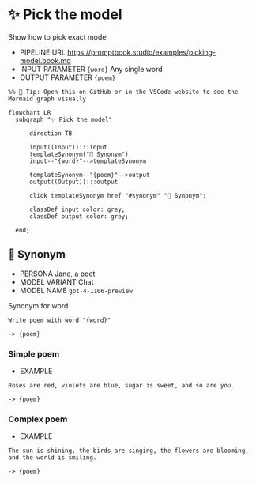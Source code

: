 # ✨ Pick the model

Show how to pick exact model

-   PIPELINE URL https://promptbook.studio/examples/picking-model.book.md
-   INPUT  PARAMETER `{word}` Any single word
-   OUTPUT PARAMETER `{poem}`

<!--Graph-->
<!-- ⚠️ WARNING: This code has been generated so that any manual changes will be overwritten -->

```mermaid
%% 🔮 Tip: Open this on GitHub or in the VSCode website to see the Mermaid graph visually

flowchart LR
  subgraph "✨ Pick the model"

      direction TB

      input((Input)):::input
      templateSynonym("💬 Synonym")
      input--"{word}"-->templateSynonym

      templateSynonym--"{poem}"-->output
      output((Output)):::output

      click templateSynonym href "#synonym" "💬 Synonym";

      classDef input color: grey;
      classDef output color: grey;

  end;
```

<!--/Graph-->

## 💬 Synonym

-   PERSONA Jane, a poet
-   MODEL VARIANT Chat
-   MODEL NAME `gpt-4-1106-preview`

Synonym for word

```text
Write poem with word "{word}"
```

`-> {poem}`

### Simple poem

-   EXAMPLE

```text
Roses are red, violets are blue, sugar is sweet, and so are you.
```

`-> {poem}`

### Complex poem

-   EXAMPLE

```text
The sun is shining, the birds are singing, the flowers are blooming, and the world is smiling.
```

`-> {poem}`
